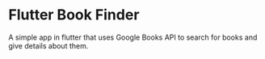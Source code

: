 # Flutter Book Finder

A simple app in flutter that uses Google Books API to search for books and give details about them.
